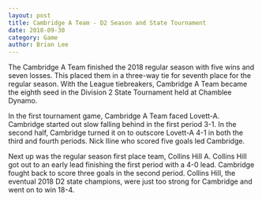 ```yaml
---
layout: post
title: Cambridge A Team - D2 Season and State Tournament
date: 2018-09-30
category: Game
author: Brian Lee
---
```


The Cambridge A Team finished the 2018 regular season with five wins and seven losses.  This placed them in a three-way tie for seventh place for the regular season.  With the League tiebreakers, Cambridge A Team became the eighth seed in the Division 2 State Tournament held at Chamblee Dynamo.

In the first tournament game, Cambridge A Team faced Lovett-A.  Cambridge started out slow falling behind in the first period 3-1.  In the second half, Cambridge turned it on to outscore Lovett-A 4-1 in both the third and fourth periods.  Nick Iline who scored five goals led Cambridge.

Next up was the regular season first place team, Collins Hill A.  Collins Hill got out to an early lead finishing the first period with a 4-0 lead.  Cambridge fought back to score three goals in the second period.  Collins Hill, the eventual 2018 D2 state champions, were just too strong for Cambridge and went on to win 18-4.
